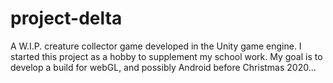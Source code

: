 # project-delta
A W.I.P. creature collector game developed in the Unity game engine. I started this project as a hobby to supplement my school work. My goal is to develop a build for webGL, and possibly Android before Christmas 2020...
